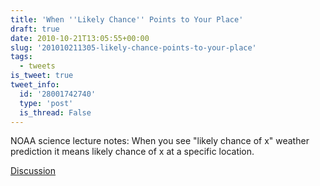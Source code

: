 ```yaml
---
title: 'When ''Likely Chance'' Points to Your Place'
draft: true
date: 2010-10-21T13:05:55+00:00
slug: '201010211305-likely-chance-points-to-your-place'
tags:
  - tweets
is_tweet: true
tweet_info:
  id: '28001742740'
  type: 'post'
  is_thread: False
---
```




NOAA science lecture notes: When you see "likely chance of x" weather prediction it means likely chance of x at a specific location.

[Discussion](https://x.com/sytelus/status/28001742740)
